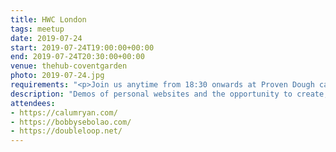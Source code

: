 ```yaml
---
title: HWC London
tags: meetup
date: 2019-07-24
start: 2019-07-24T19:00:00+00:00
end: 2019-07-24T20:30:00+00:00
venue: thehub-coventgarden
photo: 2019-07-24.jpg
requirements: "<p>Join us anytime from 18:30 onwards at Proven Dough cafe below Hub by Premier Inn hotel in Covent Garden. The main event starts at 19:00. No need to check-in at the venue, just look out for <a href='http://ohhelloana.blog'>Ana</a>, <a href='https://calumryan.com'>Calum</a> or <a href='https://doubleloop.net'>Neil</a>, the organisers, usually sitting towards the back of the cafe.</p><p>There are a few different ways you can register for Homebrew Website Club London:</p>"
description: "Demos of personal websites and the opportunity to create, update or experiment on your personal website"
attendees:
- https://calumryan.com/
- https://bobbysebolao.com/
- https://doubleloop.net/
---
```

